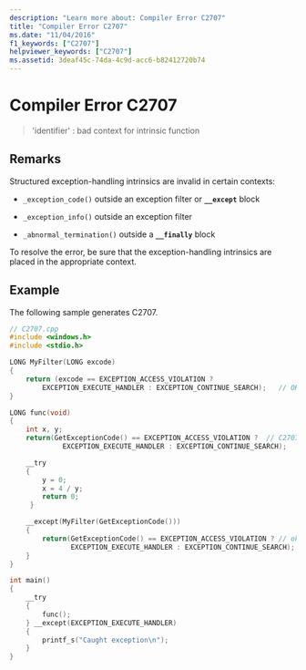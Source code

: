 ```yaml
---
description: "Learn more about: Compiler Error C2707"
title: "Compiler Error C2707"
ms.date: "11/04/2016"
f1_keywords: ["C2707"]
helpviewer_keywords: ["C2707"]
ms.assetid: 3deaf45c-74da-4c9d-acc6-b82412720b74
---
```

# Compiler Error C2707

> 'identifier' : bad context for intrinsic function

## Remarks

Structured exception-handling intrinsics are invalid in certain contexts:

- `_exception_code()` outside an exception filter or **`__except`** block

- `_exception_info()` outside an exception filter

- `_abnormal_termination()` outside a **`__finally`** block

To resolve the error, be sure that the exception-handling intrinsics are placed in the appropriate context.

## Example

The following sample generates C2707.

```cpp
// C2707.cpp
#include <windows.h>
#include <stdio.h>

LONG MyFilter(LONG excode)
{
    return (excode == EXCEPTION_ACCESS_VIOLATION ?
        EXCEPTION_EXECUTE_HANDLER : EXCEPTION_CONTINUE_SEARCH);   // OK
}

LONG func(void)
{
    int x, y;
    return(GetExceptionCode() == EXCEPTION_ACCESS_VIOLATION ?  // C2707
             EXCEPTION_EXECUTE_HANDLER : EXCEPTION_CONTINUE_SEARCH);

    __try
    {
        y = 0;
        x = 4 / y;
        return 0;
     }

    __except(MyFilter(GetExceptionCode()))
    {
        return(GetExceptionCode() == EXCEPTION_ACCESS_VIOLATION ? // ok
               EXCEPTION_EXECUTE_HANDLER : EXCEPTION_CONTINUE_SEARCH);
    }
}

int main()
{
    __try
    {
        func();
    } __except(EXCEPTION_EXECUTE_HANDLER)
    {
        printf_s("Caught exception\n");
    }
}
```
